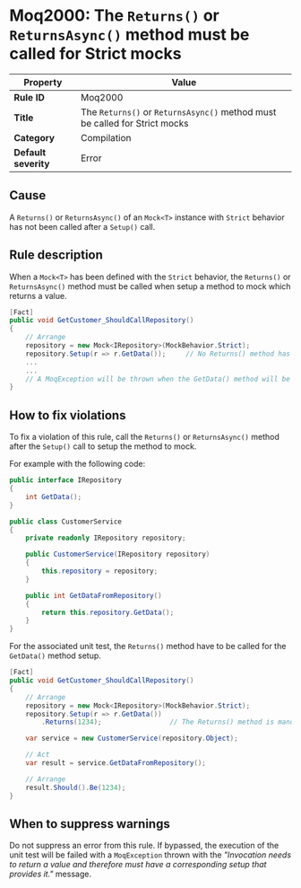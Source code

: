 # Moq2000: The `Returns()` or `ReturnsAsync()` method must be called for Strict mocks

| Property                            | Value                                                                                      |
|-------------------------------------|--------------------------------------------------------------------------------------------|
| **Rule ID**                         | Moq2000                                                                                     |
| **Title**                           | The `Returns()` or `ReturnsAsync()` method must be called for Strict mocks                 |
| **Category**                        | Compilation																			       |
| **Default severity**				  | Error																				       |

## Cause

A `Returns()` or `ReturnsAsync()` of an `Mock<T>` instance with `Strict` behavior has not been called after a `Setup()` call.

## Rule description

When a `Mock<T>` has been defined with the `Strict` behavior, the `Returns()` or `ReturnsAsync()` method must be called
when setup a method to mock which returns a value.

```csharp
[Fact]
public void GetCustomer_ShouldCallRepository()
{
	// Arrange
	repository = new Mock<IRepository>(MockBehavior.Strict);
	repository.Setup(r => r.GetData());		// No Returns() method has been specified.
	...
	...
	// A MoqException will be thrown when the GetData() method will be called.
}
```

## How to fix violations

To fix a violation of this rule, call the `Returns()` or `ReturnsAsync()` method after the `Setup()`
call to setup the method to mock.

For example with the following code:

```csharp
public interface IRepository
{
    int GetData();
}

public class CustomerService
{
	private readonly IRepository repository;

    public CustomerService(IRepository repository)
	{
		this.repository = repository;
	}

	public int GetDataFromRepository()
	{
		return this.repository.GetData();
	}
}
```

For the associated unit test, the `Returns()` method have to be called for the `GetData()` method setup.

```csharp
[Fact]
public void GetCustomer_ShouldCallRepository()
{
	// Arrange
	repository = new Mock<IRepository>(MockBehavior.Strict);
	repository.Setup(r => r.GetData())
		.Returns(1234);					// The Returns() method is mandatory.

	var service = new CustomerService(repository.Object);

	// Act
	var result = service.GetDataFromRepository();

	// Arrange
	result.Should().Be(1234);
}
```

## When to suppress warnings

Do not suppress an error from this rule. If bypassed, the execution of the unit test will be failed with a `MoqException`
thrown with the *"Invocation needs to return a value and therefore must have a corresponding setup that provides it."* message.

